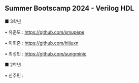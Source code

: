 Summer Bootscamp 2024 - Verilog HDL 
--- 

■ 3학년

• 유준모 : https://github.com/smupepe

• 이희준 : https://github.com/hiijuxn

• 최성민 : https://github.com/sungminic


■ 2학년

• 신주민 : 
